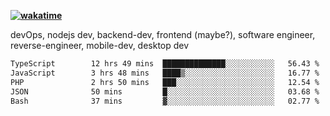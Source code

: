 **[![wakatime](https://wakatime.com/badge/user/87646243-158a-4241-a3cb-668e1fa2dbb8.svg)](https://wakatime.com/@87646243-158a-4241-a3cb-668e1fa2dbb8?style=plastic)**


devOps, nodejs dev, backend-dev, frontend (maybe?), software engineer, reverse-engineer, mobile-dev, desktop dev

<!--START_SECTION:waka-->

```txt
TypeScript        12 hrs 49 mins  ██████████████░░░░░░░░░░░   56.43 %
JavaScript        3 hrs 48 mins   ████▒░░░░░░░░░░░░░░░░░░░░   16.77 %
PHP               2 hrs 50 mins   ███░░░░░░░░░░░░░░░░░░░░░░   12.54 %
JSON              50 mins         █░░░░░░░░░░░░░░░░░░░░░░░░   03.68 %
Bash              37 mins         ▓░░░░░░░░░░░░░░░░░░░░░░░░   02.77 %
```

<!--END_SECTION:waka-->
